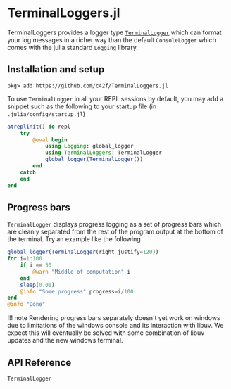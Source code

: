 # TerminalLoggers.jl

TerminalLoggers provides a logger type [`TerminalLogger`](@ref) which can
format your log messages in a richer way than the default `ConsoleLogger` which
comes with the julia standard `Logging` library.


## Installation and setup

```julia-repl
pkg> add https://github.com/c42f/TerminalLoggers.jl
```

To use `TerminalLogger` in all your REPL sessions by default, you may add a
snippet such as the following to your startup file (in `.julia/config/startup.jl`)

```julia
atreplinit() do repl
    try
        @eval begin
            using Logging: global_logger
            using TerminalLoggers: TerminalLogger
            global_logger(TerminalLogger())
        end
    catch
    end
end
```


## Progress bars

`TerminalLogger` displays progress logging as a set of progress bars which are
cleanly separated from the rest of the program output at the bottom of the
terminal. Try an example like the following

```julia
global_logger(TerminalLogger(right_justify=120))
for i=1:100
    if i == 50
        @warn "Middle of computation" i
    end
    sleep(0.01)
    @info "Some progress" progress=i/100
end
@info "Done"
```

!!! note
    Rendering progress bars separately doesn't yet work on windows due to
    limitations of the windows console and its interaction with libuv.
    We expect this will eventually be solved with some combination of libuv
    updates and the new windows terminal.


## API Reference

```@docs
TerminalLogger
```
